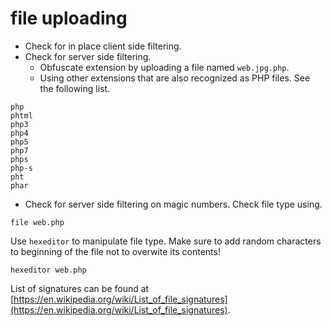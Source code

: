 # file uploading

- Check for in place client side filtering.
- Check for server side filtering.
  - Obfuscate extension by uploading a file named `web.jpg.php`.
  - Using other extensions that are also recognized as PHP files. See the following list.
```shell
php
phtml
php3
php4
php5
php7
phps
php-s
pht
phar
```
- Check for server side filtering on magic numbers. 
Check file type using.

```shell
file web.php
```
Use `hexeditor` to manipulate file type. Make sure to add random characters to beginning of the file not to overwite its contents!
```shell
hexeditor web.php
```
List of signatures can be found at [https://en.wikipedia.org/wiki/List_of_file_signatures](https://en.wikipedia.org/wiki/List_of_file_signatures).